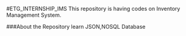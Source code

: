#ETG_INTERNSHIP_IMS
This repository is having  codes on Inventory Management System.

###About the Repository
learn JSON,NOSQL Database



